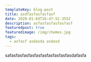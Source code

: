 ```yaml
---
templateKey: blog-post
title: asdfasfasfasfasf
date: 2020-01-03T16:47:52.355Z
description: asfasfasfasfasfasf
featuredpost: true
featuredimage: /img/chemex.jpg
tags:
  - asfasf asdasda asdasd
---
```

safasfasfasfasfasfasfasfasfasfasdafasfa
